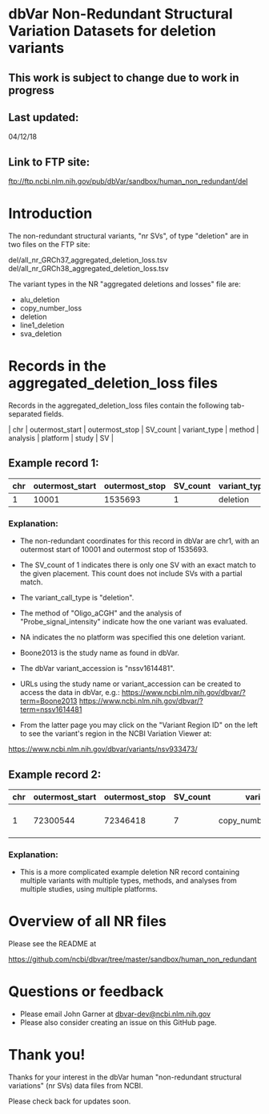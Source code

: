 # dbVar Non-Redundant Structural Variation Datasets for deletion variants

## ****This work is subject to change due to work in progress****

## Last updated: 
04/12/18

## Link to FTP site: 

ftp://ftp.ncbi.nlm.nih.gov/pub/dbVar/sandbox/human_non_redundant/del

# Introduction

The non-redundant structural variants, "nr SVs", of type "deletion" are in two 
files on the FTP site:

del/all_nr_GRCh37_aggregated_deletion_loss.tsv
del/all_nr_GRCh38_aggregated_deletion_loss.tsv

The variant types in the NR "aggregated deletions and losses" file are:

* alu_deletion
* copy_number_loss
* deletion
* line1_deletion
* sva_deletion

# Records in the aggregated_deletion_loss files 

Records in the aggregated_deletion_loss files contain the following tab-separated fields.

| chr | outermost_start | outermost_stop | SV_count | variant_type | method | analysis | platform | study | SV |


## Example record 1:

chr | outermost_start | outermost_stop | SV_count | variant_type | method | analysis | platform | study | SV 
----|------------------|----------------|----------|--------------|--------|----------|----------|-------|---
1 | 10001 | 1535693 | 1  | deletion  | Oligo_aCGH  | Probe_signal_intensity | NA  | Boone2013  | nssv1614481

### Explanation:

* The non-redundant coordinates for this record in dbVar are chr1, with
an outermost start of 10001 and outermost stop of 1535693.

* The SV_count of 1 indicates there is only one SV with an exact match to the 
given placement.  This count does not include SVs with a partial match.

* The variant_call_type is "deletion".

* The method of "Oligo_aCGH" and the analysis of "Probe_signal_intensity" 
indicate how the one variant was evaluated.

* NA indicates the no platform was specified this one deletion variant.

* Boone2013 is the study name as found in dbVar.

* The dbVar variant_accession is "nssv1614481".

* URLs using the study name or variant_accession can be created to access the data
in dbVar, e.g.:
https://www.ncbi.nlm.nih.gov/dbvar/?term=Boone2013
https://www.ncbi.nlm.nih.gov/dbvar/?term=nssv1614481

* From the latter page you may click on the "Variant Region ID" on the left to see
the variant's region in the NCBI Variation Viewer at:

https://www.ncbi.nlm.nih.gov/dbvar/variants/nsv933473/

## Example record 2:

chr | outermost_start | outermost_stop | SV_count | variant_type | method | analysis | platform | study | SV 
----|------------------|----------------|----------|--------------|--------|----------|----------|-------|---
1 | 72300544 | 72346418 | 7 | copy_number_loss;deletion | Oligo_aCGH;Sequencing | Probe_signal_intensity;Read_depth | Agilent 24M aCGH;Illumina IIx | Park2010;Ju2010 | nssv1423530:nssv1425248:nssv1428032:nssv1428830:nssv1434173:nssv1439464:nssv1420391

### Explanation:

* This is a more complicated example deletion NR record containing multiple 
variants with multiple types, methods, and analyses from multiple studies, using 
multiple platforms.

# Overview of all NR files 

Please see the README at

https://github.com/ncbi/dbvar/tree/master/sandbox/human_non_redundant

# Questions or feedback

* Please email John Garner at dbvar-dev@ncbi.nlm.nih.gov
* Please also consider creating an issue on this GitHub page.

# Thank you!

Thanks for your interest in the dbVar human "non-redundant structural variations" (nr SVs) 
data files from NCBI.

Please check back for updates soon.
